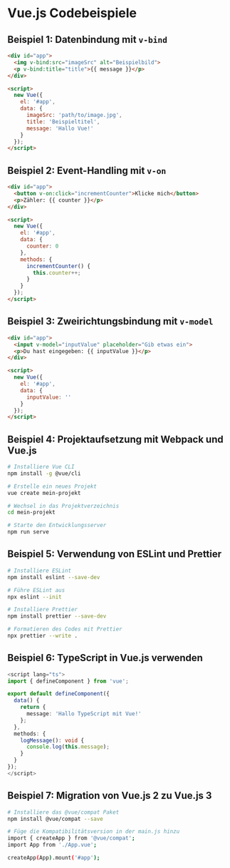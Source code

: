 
# Vue.js Codebeispiele

## Beispiel 1: Datenbindung mit `v-bind`

```html
<div id="app">
  <img v-bind:src="imageSrc" alt="Beispielbild">
  <p v-bind:title="title">{{ message }}</p>
</div>

<script>
  new Vue({
    el: '#app',
    data: {
      imageSrc: 'path/to/image.jpg',
      title: 'Beispieltitel',
      message: 'Hallo Vue!'
    }
  });
</script>
```

## Beispiel 2: Event-Handling mit `v-on`

```html
<div id="app">
  <button v-on:click="incrementCounter">Klicke mich</button>
  <p>Zähler: {{ counter }}</p>
</div>

<script>
  new Vue({
    el: '#app',
    data: {
      counter: 0
    },
    methods: {
      incrementCounter() {
        this.counter++;
      }
    }
  });
</script>
```

## Beispiel 3: Zweirichtungsbindung mit `v-model`

```html
<div id="app">
  <input v-model="inputValue" placeholder="Gib etwas ein">
  <p>Du hast eingegeben: {{ inputValue }}</p>
</div>

<script>
  new Vue({
    el: '#app',
    data: {
      inputValue: ''
    }
  });
</script>
```

## Beispiel 4: Projektaufsetzung mit Webpack und Vue.js

```bash
# Installiere Vue CLI
npm install -g @vue/cli

# Erstelle ein neues Projekt
vue create mein-projekt

# Wechsel in das Projektverzeichnis
cd mein-projekt

# Starte den Entwicklungsserver
npm run serve
```

## Beispiel 5: Verwendung von ESLint und Prettier

```bash
# Installiere ESLint
npm install eslint --save-dev

# Führe ESLint aus
npx eslint --init

# Installiere Prettier
npm install prettier --save-dev

# Formatieren des Codes mit Prettier
npx prettier --write .
```

## Beispiel 6: TypeScript in Vue.js verwenden

```typescript
<script lang="ts">
import { defineComponent } from 'vue';

export default defineComponent({
  data() {
    return {
      message: 'Hallo TypeScript mit Vue!'
    };
  },
  methods: {
    logMessage(): void {
      console.log(this.message);
    }
  }
});
</script>
```

## Beispiel 7: Migration von Vue.js 2 zu Vue.js 3

```bash
# Installiere das @vue/compat Paket
npm install @vue/compat --save

# Füge die Kompatibilitätsversion in der main.js hinzu
import { createApp } from '@vue/compat';
import App from './App.vue';

createApp(App).mount('#app');
```
